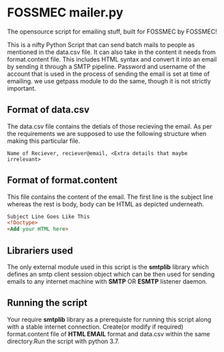 # FOSSMEC mailer.py
The opensource script for emailing stuff, built for FOSSMEC by FOSSMEC!

This is a nifty Python Script that can send batch mails to people as mentioned in the data.csv file. It can also take in the content it needs from format.content file. This includes HTML syntax and convert it into an email by sending it through a SMTP pipeline. Password and username of the account that is used in the process of sending the email is set at time of emailing. we use getpass module to do the same, though it is not strictly important.

## Format of data.csv
The data.csv file contains the detials of those recieving the email. As per the requirements we are supposed to use the following structure when making this particular file.

```csv
Name of Reciever, reciever@email, <Extra details that maybe irrelevant>
```

## Format of format.content
This file contains the content of the email. The first line is the subject line whereas the rest is body, body can be HTML as depicted underneath.
```html
Subject Line Goes Like This
<!Doctype>
<Add your HTML here>
```
## Librariers used
The only external module used in this script is the **smtplib** library which defines an smtp client session object which can be then used for sending emails to any internet machine with **SMTP** OR **ESMTP** listener daemon.

## Running the script 
Your require **smtplib** library as a prerequiste for running this script along with a stable internet connection. Create(or modify if required) format.content file of **HTML EMAIL** format and data.csv within the same directory.Run the script with python 3.7. 

